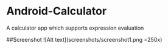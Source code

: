 # Android-Calculator
A calculator app which supports expression evaluation

##Screenshot
![Alt text](screenshots/screenshot1.png =250x)
